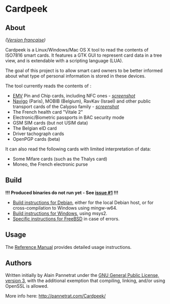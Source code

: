 Cardpeek
========

## About

_([Version française](README.fr.md))_

Cardpeek is a Linux/Windows/Mac OS X tool to read the contents of ISO7816 smart cards. It features a GTK GUI to represent card data in a tree view, and is extendable with a scripting language (LUA).

The goal of this project is to allow smart card owners to be better informed about what type of personal information is stored in these devices.

The tool currently reads the contents of :

* [EMV](doc/emv.md) Pin and Chip cards, including NFC ones - _[screenshot](doc/sample-emv.jpg)_
* [Navigo](doc/navigo.md) (Paris), MOBIB (Belgium), RavKav (Israel) and other public transport cards of the Calypso family - _[screenshot](doc/sample-navigo.jpg)_
* The French health card "Vitale 2"
* Electronic/Biometric passports in BAC security mode
* GSM SIM cards (but not USIM data)
* The Belgian eID card
* Driver tachograph cards
* OpenPGP cards (beta)

It can also read the following cards with limited interpretation of data:
* Some Mifare cards (such as the Thalys card)
* Moneo, the French electronic purse

## Build

**!!! Produced binaries do not run yet - See [issue #1](https://github.com/ipamo/cardpeek/issues/1) !!!**

- [Build instructions for Debian](doc/build-debian.md), either for the local Debian host, or for cross-compilation to Windows using mingw-w64.
- [Build instructions for Windows](doc/build-windows.md), using msys2.
- [Specific instructions for FreeBSD](doc/build-freebsd.md) in case of errors.

## Usage

The [Reference Manual](doc/cardpeek_ref.en.pdf) provides detailed usage instructions.

## Authors

Written initially by Alain Pannetrat under the [GNU General Public License, version 3](COPYING), with the additional exemption that compiling, linking, and/or using OpenSSL is allowed.

More info here: http://pannetrat.com/Cardpeek/
